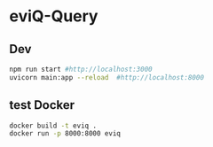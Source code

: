 # eviQ-Query

## Dev
```bash
npm run start #http://localhost:3000
uvicorn main:app --reload  #http://localhost:8000
```

## test Docker
```bash
docker build -t eviq .
docker run -p 8000:8000 eviq
```